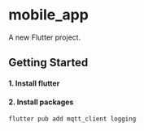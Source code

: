 # mobile_app

A new Flutter project.

## Getting Started

#### 1. Install flutter

#### 2. Install packages
```dart
flutter pub add mqtt_client logging
```